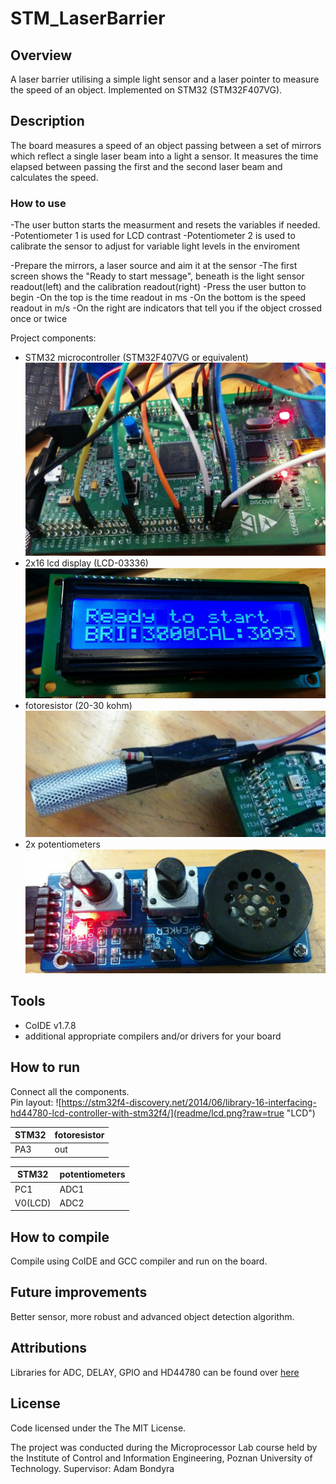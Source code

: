 # STM_LaserBarrier

## Overview
A laser barrier utilising a simple light sensor and a laser pointer to measure the speed of an object. Implemented on STM32 (STM32F407VG).
## Description
The board measures a speed of an object passing between a set of mirrors which reflect a single laser beam into a light a sensor. It measures the time elapsed between passing the first and the second laser beam and calculates the speed.

### How to use
-The user button starts the measurment and resets the variables if needed.
-Potentiometer 1 is used for LCD contrast
-Potentiometer 2 is used to calibrate the sensor to adjust for variable light levels in the enviroment

-Prepare the mirrors, a laser source and aim it at the sensor
-The first screen shows the "Ready to start message", beneath is the light sensor readout(left) and the calibration readout(right)
-Press the user button to begin
-On the top is the time readout in ms
-On the bottom is the speed readout in m/s
-On the right are indicators that tell you if the object crossed once or twice

Project components:
- STM32 microcontroller (STM32F407VG or equivalent)
![STM](readme/stm1.jpg?raw=true "STM")
- 2x16 lcd display (LCD-03336)
![LCD](readme/lcd1.jpg?raw=true "LCD")
- fotoresistor (20-30 kohm)
![FOT](readme/fot1.jpg?raw=true "FOT")
- 2x potentiometers
![POT](readme/pot1.jpg?raw=true "POT")


## Tools
- CoIDE v1.7.8
- additional appropriate compilers and/or drivers for your board
## How to run
Connect all the components.  
Pin layout:
![https://stm32f4-discovery.net/2014/06/library-16-interfacing-hd44780-lcd-controller-with-stm32f4/](readme/lcd.png?raw=true "LCD")

		
STM32 | fotoresistor
---|---
PA3	|	out	


STM32 | potentiometers
---|---
PC1	|	ADC1
V0(LCD)	|	ADC2

## How to compile
Compile using CoIDE and GCC compiler and run on the board.
## Future improvements
Better sensor, more robust and advanced object detection algorithm. 
## Attributions
Libraries for ADC, DELAY, GPIO and HD44780 can be found over [here](https://stm32f4-discovery.net/)
## License
Code licensed under the The MIT License.



The project was conducted during the Microprocessor Lab course held by the Institute of Control and Information Engineering, Poznan University of Technology.
Supervisor: Adam Bondyra